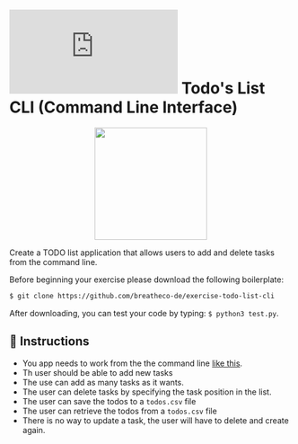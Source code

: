 # ![alt text](https://assets.breatheco.de/apis/img/images.php?blob&random&cat=icon&tags=breathecode,32) Todo's List CLI (Command Line Interface)

<p align="center">
  <img height="200" src="https://projects.breatheco.de/json?slug=todo-list-cli&preview" />
</p>

Create a TODO list application that allows users to add and delete tasks from the command line.

Before beginning your exercise please download the following boilerplate:
```bash
$ git clone https://github.com/breatheco-de/exercise-todo-list-cli
```

After downloading, you can test your code by typing: `$ python3 test.py`.

## 📝 Instructions
- You app needs to work from the the command line [like this](https://projects.breatheco.de/json?slug=todo-list-cli&preview).
- Th user should be able to add new tasks
- The use can add as many tasks as it wants.
- The user can delete tasks by specifying the task position in the list.
- The user can save the todos to a `todos.csv` file
- The user can retrieve the todos from a `todos.csv` file
- There is no way to update a task, the user will have to delete and create again.

